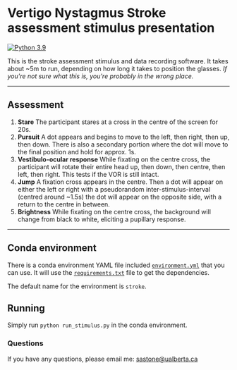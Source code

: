 # Vertigo Nystagmus Stroke assessment stimulus presentation

[![Python 3.9](https://img.shields.io/badge/python-3.9-blue.svg)](https://www.python.org/downloads/release/python-397/)

This is the stroke assessment stimulus and data recording software. It takes about ~5m to run, depending on how long it takes to position the glasses. *If you're not sure what this is, you're probably in the wrong place.*

---
## Assessment
1. **Stare**
The participant stares at a cross in the centre of the screen for 20s.
2. **Pursuit**
A dot appears and begins to move to the left, then right, then up, then down. There is also a secondary portion where the dot will move to the final position and hold for approx. 1s. 
3. **Vestibulo-ocular response**
While fixating on the centre cross, the participant will rotate their entire head up, then down, then centre, then left, then right. This tests if the VOR is still intact.
4. **Jump**
A fixation cross appears in the centre. Then a dot will appear on either the left or right with a pseudorandom inter-stimulus-interval (centred around ~1.5s) the dot will appear on the opposite side, with a return to the centre in between.
5. **Brightness**
While fixating on the centre cross, the background will change from black to white, eliciting a pupillary response.
---
## Conda environment
There is a conda environment YAML file included [`environment.yml`](environment.yml) that you can use. It will use the [`requirements.txt`](requirements.txt) file to get the dependencies.

The default name for the environment is `stroke`.

## Running
Simply run `python run_stimulus.py` in the conda environment.

### Questions
If you have any questions, please email me: sastone@ualberta.ca
